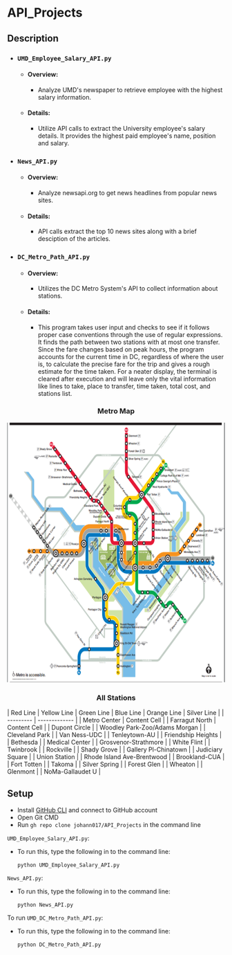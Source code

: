 # API_Projects

## Description

- ### `UMD_Employee_Salary_API.py`
  - #### Overview: 
    - Analyze UMD's newspaper to retrieve employee with the highest salary information.
  - #### Details: 
    - Utilize API calls to extract the University employee's salary details. It provides the highest paid employee's name, position and salary.

- ### `News_API.py`
  - #### Overview: 
    - Analyze newsapi.org to get news headlines from popular news sites.
  - #### Details: 
    - API calls extract the top 10 news sites along with a brief desciption of the articles.

- ### `DC_Metro_Path_API.py`
  - #### Overview: 
    - Utilizes the DC Metro System's API to collect information about stations.
  - #### Details: 
    - This program takes user input and checks to see if it follows proper case conventions through the use of regular expressions. It finds the path between two stations with at most one transfer. Since the fare changes based on peak hours, the program accounts for the current time in DC, regardless of where the user is, to calculate the precise fare for the trip and gives a rough estimate for the time taken. For a neater display, the terminal is cleared after execution and will leave only the vital information like lines to take, place to transfer, time taken, total cost, and stations list.

<h3 align="center">Metro Map</h3>
<p align="center">
   <img src="https://github.com/johann017/API_Projects/blob/9fde986c9c92d25bd5ee1111af20e23a9e1e588b/Metro_Details/Metro_Map.PNG" width = "600" height = "600"/>
</p>

<h3 align="center">All Stations</h3>

| Red Line  | Yellow Line | Green Line | Blue Line | Orange Line | Silver Line | 
| --------- | ------------- |
| Metro Center | Content Cell  |
| Farragut North | Content Cell  |
| Dupont Circle |
| Woodley Park-Zoo/Adams Morgan |
| Cleveland Park |
| Van Ness-UDC |
| Tenleytown-AU |
| Friendship Heights |
| Bethesda |
| Medical Center |
| Grosvenor-Strathmore |
| White Flint |
| Twinbrook |
| Rockville |
| Shady Grove |
| Gallery Pl-Chinatown |
| Judiciary Square |
| Union Station |
| Rhode Island Ave-Brentwood |
| Brookland-CUA |
| Fort Totten |
| Takoma |
| Silver Spring |
| Forest Glen |
| Wheaton |
| Glenmont |
| NoMa-Gallaudet U |


## Setup
- Install [GitHub CLI](https://cli.github.com/) and connect to GitHub account
- Open Git CMD
- Run `gh repo clone johann017/API_Projects` in the command line

`UMD_Employee_Salary_API.py`:
- To run this, type the following in to the command line:
  ```
  python UMD_Employee_Salary_API.py
  ```
  
`News_API.py`:
- To run this, type the following in to the command line:
  ```
  python News_API.py
  ```

To run `UMD_DC_Metro_Path_API.py`:
- To run this, type the following in to the command line:
  ```
  python DC_Metro_Path_API.py
  ```
